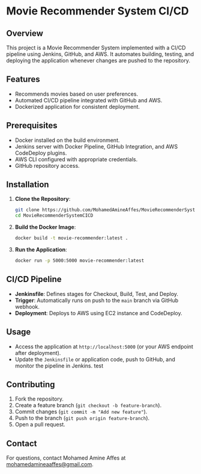# Movie Recommender System CI/CD

## Overview
This project is a Movie Recommender System implemented with a CI/CD pipeline using Jenkins, GitHub, and AWS. It automates building, testing, and deploying the application whenever changes are pushed to the repository.

## Features
- Recommends movies based on user preferences.
- Automated CI/CD pipeline integrated with GitHub and AWS.
- Dockerized application for consistent deployment.

## Prerequisites
- Docker installed on the build environment.
- Jenkins server with Docker Pipeline, GitHub Integration, and AWS CodeDeploy plugins.
- AWS CLI configured with appropriate credentials.
- GitHub repository access.

## Installation
1. **Clone the Repository**:
   ```bash
   git clone https://github.com/MohamedAmineAffes/MovieRecommenderSystemCICD.git
   cd MovieRecommenderSystemCICD
   ```
2. **Build the Docker Image**:
   ```bash
   docker build -t movie-recommender:latest .
   ```
3. **Run the Application**:
   ```bash
   docker run -p 5000:5000 movie-recommender:latest
   ```

## CI/CD Pipeline
- **Jenkinsfile**: Defines stages for Checkout, Build, Test, and Deploy.
- **Trigger**: Automatically runs on push to the `main` branch via GitHub webhook.
- **Deployment**: Deploys to AWS using EC2 instance and CodeDeploy.

## Usage
- Access the application at `http://localhost:5000` (or your AWS endpoint after deployment).
- Update the `Jenkinsfile` or application code, push to GitHub, and monitor the pipeline in Jenkins.
test
## Contributing
1. Fork the repository.
2. Create a feature branch (`git checkout -b feature-branch`).
3. Commit changes (`git commit -m "Add new feature"`).
4. Push to the branch (`git push origin feature-branch`).
5. Open a pull request.


## Contact
For questions, contact Mohamed Amine Affes at [mohamedamineaaffes@gmail.com](mailto:your-email@example.com).